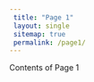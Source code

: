 ```yaml
---
 title: "Page 1"
 layout: single 
 sitemap: true 
 permalink: /page1/  
---
```

 
Contents of Page 1
